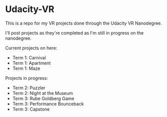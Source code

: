 # Udacity-VR
This is a repo for my VR projects done through the Udacity VR Nanodegree.

I'll post projects as they're completed as I'm still in progress on the nanodegree.

Current projects on here:
- Term 1: Carnival
- Term 1: Apartment
- Term 1: Maze

Projects in progress:
- Term 2: Puzzler
- Term 2: Night at the Museum
- Term 3: Rube Goldberg Game
- Term 3: Performance Bounceback
- Term 3: Capstone
